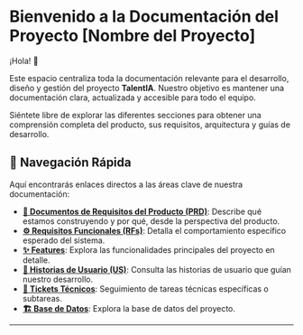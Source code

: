 # Bienvenido a la Documentación del Proyecto [Nombre del Proyecto]

¡Hola! 👋

Este espacio centraliza toda la documentación relevante para el desarrollo, diseño y gestión del proyecto **TalentIA**. Nuestro objetivo es mantener una documentación clara, actualizada y accesible para todo el equipo.

Siéntete libre de explorar las diferentes secciones para obtener una comprensión completa del producto, sus requisitos, arquitectura y guías de desarrollo.

## 🧭 Navegación Rápida

Aquí encontrarás enlaces directos a las áreas clave de nuestra documentación:

*   **[📜 Documentos de Requisitos del Producto (PRD)](./prd/prd-overview.md)**: Describe qué estamos construyendo y por qué, desde la perspectiva del producto.
*   **[⚙️ Requisitos Funcionales (RFs)](./rfs/rf-overview.md)**: Detalla el comportamiento específico esperado del sistema.
*   **[✨ Features](./features/features-overview.md)**: Explora las funcionalidades principales del proyecto en detalle.
*   **[👤 Historias de Usuario (US)](./us/us-overview.md)**: Consulta las historias de usuario que guían nuestro desarrollo.
*   **[🎫 Tickets Técnicos](./tasks/tasks-overview.md)**: Seguimiento de tareas técnicas específicas o subtareas.
*   **[🏗️ Base de Datos](./db/db-overview.md)**: Explora la base de datos del proyecto.
---